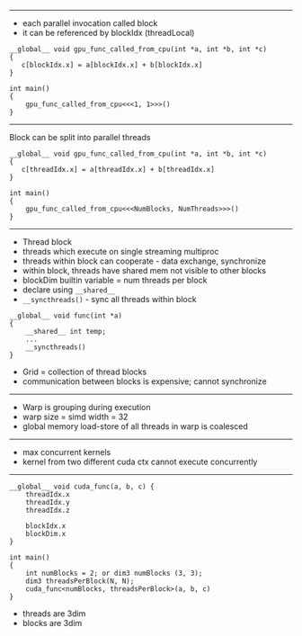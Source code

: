 
---------

* each parallel invocation called block
* it can be referenced by blockIdx (threadLocal)


```
__global__ void gpu_func_called_from_cpu(int *a, int *b, int *c)
{
   c[blockIdx.x] = a[blockIdx.x] + b[blockIdx.x]
}

int main()
{
    gpu_func_called_from_cpu<<<1, 1>>>()
}

```

----------------

Block can be split into parallel threads

```
__global__ void gpu_func_called_from_cpu(int *a, int *b, int *c)
{
   c[threadIdx.x] = a[threadIdx.x] + b[threadIdx.x]
}

int main()
{
    gpu_func_called_from_cpu<<<NumBlocks, NumThreads>>>()
}
```

--------------------

* Thread block 
* threads which execute on single streaming multiproc
* threads within block can cooperate - data exchange, synchronize
* within block, threads have shared mem not visible to other blocks
* blockDim builtin variable = num threads per block
* declare using `__shared__`
* `__syncthreads()` - sync all threads within block

```
__global__ void func(int *a)
{
    __shared__ int temp;
    ...
    __syncthreads()
}
```


* Grid = collection of thread blocks
* communication between blocks is expensive; cannot synchronize

-------

* Warp is grouping during execution
* warp size = simd width = 32
* global memory load-store of all threads in warp is coalesced

-----------

* max concurrent kernels
* kernel from two different cuda ctx cannot execute concurrently 

------------

```
__global__ void cuda_func(a, b, c) {
	threadIdx.x
	threadIdx.y
	threadIdx.z

	blockIdx.x
	blockDim.x
}

int main()
{
	int numBlocks = 2; or dim3 numBlocks (3, 3);
	dim3 threadsPerBlock(N, N);
	cuda_func<numBlocks, threadsPerBlock>(a, b, c)
}
```

* threads are 3dim
* blocks are 3dim


